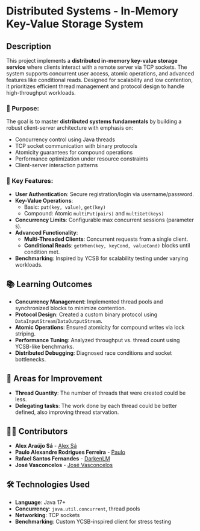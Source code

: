 # Distributed Systems - In-Memory Key-Value Storage System

## Description  
This project implements a **distributed in-memory key-value storage service** where clients interact with a remote server via TCP sockets. The system supports concurrent user access, atomic operations, and advanced features like conditional reads. Designed for scalability and low contention, it prioritizes efficient thread management and protocol design to handle high-throughput workloads.

### 🎯 Purpose:  
The goal is to master **distributed systems fundamentals** by building a robust client-server architecture with emphasis on:  
- Concurrency control using Java threads  
- TCP socket communication with binary protocols  
- Atomicity guarantees for compound operations  
- Performance optimization under resource constraints  
- Client-server interaction patterns  

### 🚀 Key Features:  
- **User Authentication**: Secure registration/login via username/password.  
- **Key-Value Operations**:  
  - Basic: `put(key, value)`, `get(key)`  
  - Compound: Atomic `multiPut(pairs)` and `multiGet(keys)`  
- **Concurrency Limits**: Configurable max concurrent sessions (parameter `S`).  
- **Advanced Functionality**:  
  - **Multi-Threaded Clients**: Concurrent requests from a single client.  
  - **Conditional Reads**: `getWhen(key, keyCond, valueCond)` blocks until condition met.  
- **Benchmarking**: Inspired by YCSB for scalability testing under varying workloads.  

## 📚 Learning Outcomes  
- **Concurrency Management**: Implemented thread pools and synchronized blocks to minimize contention.  
- **Protocol Design**: Created a custom binary protocol using `DataInputStream`/`DataOutputStream`.  
- **Atomic Operations**: Ensured atomicity for compound writes via lock striping.  
- **Performance Tuning**: Analyzed throughput vs. thread count using YCSB-like benchmarks.  
- **Distributed Debugging**: Diagnosed race conditions and socket bottlenecks.  

## 🚧 Areas for Improvement  
- **Thread Quantity**: The number of threads that were created could be less.
- **Delegating tasks**: The work done by each thread could be better defined, also improving thread starvation.

## 👨‍💻 Contributors
- **Alex Araújo Sá** - [Alex Sá](https://github.com/alexaraujosa)
- **Paulo Alexandre Rodrigues Ferreira** - [Paulo](https://github.com/pauloarf)
- **Rafael Santos Fernandes** - [DarkenLM](https://github.com/DarkenLM)
- **José Vasconcelos** - [José Vasconcelos](https://github.com/josevasconcelos2002)

## 🛠️ Technologies Used  
- **Language**: Java 17+  
- **Concurrency**: `java.util.concurrent`, thread pools  
- **Networking**: TCP sockets
- **Benchmarking**: Custom YCSB-inspired client for stress testing
